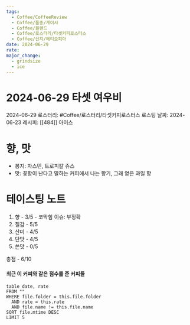 ```yaml
---
tags:
  - Coffee/CoffeeReview
  - Coffee/품종/게이샤
  - Coffee/블렌드
  - Coffee/로스터리/타셋커피로스터스
  - Coffee/산지/에티오피아
date: 2024-06-29
rate: 
major_change:
  - grindsize
  - ice
---
```

# 2024-06-29 타셋 여우비
2024-06-29
로스터리: #Coffee/로스터리/타셋커피로스터스 
로스팅 날짜: 2024-06-23
레시피: [[484]] 아이스
# 향, 맛
- 봉지: 자스민, 트로피칼 쥬스
- 맛: 꽃항이 난다고 말하는 커피에서 나는 향기, 그래 옅은 과일 향
# 테이스팅 노트
1. 향 - 3/5 - 코막힘 이슈: 부정확
2. 질감 - 5/5
3. 산미 - 4/5
4. 단맛 - 4/5
5. 쓴맛 - 0/5

총점 - 6/10

#### 최근 이 커피와 같은 점수를 준 커피들
```dataview
table date, rate
FROM ""
WHERE file.folder = this.file.folder
  AND rate = this.rate
  AND file.name != this.file.name
SORT file.mtime DESC
LIMIT 5
```

